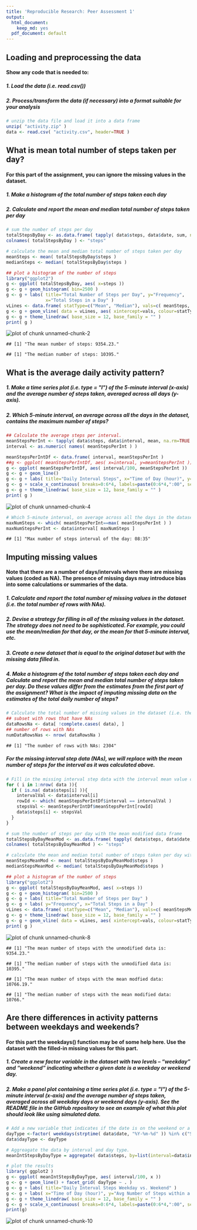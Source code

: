 ```yaml
---
title: 'Reproducible Research: Peer Assessment 1'
output:
  html_document:
    keep_md: yes
  pdf_document: default
---
```


## Loading and preprocessing the data
#### Show any code that is needed to:
##### 1. Load the data (i.e. read.csv())
##### 2. Process/transform the data (if necessary) into a format suitable for your analysis

```r
# unzip the data file and load it into a data frame
unzip( "activity.zip" )
data <- read.csv( "activity.csv", header=TRUE )
```

## What is mean total number of steps taken per day?
#### For this part of the assignment, you can ignore the missing values in the dataset.
##### 1. Make a histogram of the total number of steps taken each day
##### 2. Calculate and report the mean and median total number of steps taken per day

```r
# sum the number of steps per day
totalStepsByDay <- as.data.frame( tapply( data$steps, data$date, sum, na.rm=TRUE ))
colnames( totalStepsByDay ) <- "steps"

# calculate the mean and median total number of steps taken per day
meanSteps <- mean( totalStepsByDay$steps )
medianSteps <- median( totalStepsByDay$steps )

## plot a histogram of the number of steps
library("ggplot2")
g <- ggplot( totalStepsByDay, aes( x=steps ))
g <- g + geom_histogram( bin=2500 )
g <- g + labs( title="Total Number of Steps per Day", y="Frequency", 
               x="Total Steps in a Day" )
vLines <- data.frame( statType=c("Mean", "Median"), vals=c( meanSteps, medianSteps ))
g <- g + geom_vline( data = vLines, aes( xintercept=vals, colour=statType ), show_guide = TRUE )
g <- g + theme_linedraw( base_size = 12, base_family = "" )
print( g )
```

![plot of chunk unnamed-chunk-2](figure/unnamed-chunk-2-1.png) 


```
## [1] "The mean number of steps: 9354.23."
```

```
## [1] "The median number of steps: 10395."
```

## What is the average daily activity pattern?
##### 1. Make a time series plot (i.e. type = "l") of the 5-minute interval (x-axis) and the average number of steps taken, averaged across all days (y-axis).
##### 2. Which 5-minute interval, on average across all the days in the dataset, contains the maximum number of steps?

```r
## Calculate the average steps per interval.
meanStepsPerInt <- tapply( data$steps, data$interval, mean, na.rm=TRUE )
interval <- as.numeric( names( meanStepsPerInt ) )

meanStepsPerIntDf <- data.frame( interval, meanStepsPerInt )
##g <- ggplot( meanStepsPerIntDf, aes( x=interval, y=meanStepsPerInt ))
g <- ggplot( meanStepsPerIntDf, aes( interval/100, meanStepsPerInt ))
g <- g + geom_line()
g <- g + labs( title="Daily Interval Steps", x="Time of Day (hour)", y="Avg Number of Steps within a 5 min Interval" ) 
g <- g + scale_x_continuous( breaks=0:6*4, labels=paste(0:6*4,":00", sep="" ))
g <- g + theme_linedraw( base_size = 12, base_family = "" )
print( g )
```

![plot of chunk unnamed-chunk-4](figure/unnamed-chunk-4-1.png) 

```r
# Which 5-minute interval, on average across all the days in the dataset, contains the maximum number of steps?
maxNumSteps <- which( meanStepsPerInt==max( meanStepsPerInt ) )
maxNumStepsPerInt <- data$interval[ maxNumSteps ]
```

```
## [1] "Max number of steps interval of the day: 08:35"
```

## Imputing missing values
#### Note that there are a number of days/intervals where there are missing values (coded as NA). The presence of missing days may introduce bias into some calculations or summaries of the data.
##### 1. Calculate and report the total number of missing values in the dataset (i.e. the total number of rows with NAs).
##### 2. Devise a strategy for filling in all of the missing values in the dataset. The strategy does not need to be sophisticated. For example, you could use the mean/median for that day, or the mean for that 5-minute interval, etc.
##### 3. Create a new dataset that is equal to the original dataset but with the missing data filled in.
##### 4. Make a histogram of the total number of steps taken each day and Calculate and report the mean and median total number of steps taken per day. Do these values differ from the estimates from the first part of the assignment? What is the impact of imputing missing data on the estimates of the total daily number of steps?

```r
# Calculate the total number of missing values in the dataset (i.e. the total number of rows with NAs).
## subset with rows that have NAs
dataRowsNa <- data[ !complete.cases( data), ]
## number of rows with NAs
numDataRowsNas <- nrow( dataRowsNa )
```

```
## [1] "The number of rows with NAs: 2304"
```

##### For the missing interval step data (NAs), we will replace with the mean number of steps for the interval as it was calculated above.

```r
# Fill in the missing interval step data with the interval mean value calculate above
for ( i in 1:nrow( data )){
  if ( is.na( data$steps[i] )){
    intervalVal <- data$interval[i]
    rowId <- which( meanStepsPerIntDf$interval == intervalVal )
    stepsVal <- meanStepsPerIntDf$meanStepsPerInt[rowId]
    data$steps[i] <- stepsVal
  }
}

# sum the number of steps per day with the mean modified data frame
totalStepsByDayMeanMod <- as.data.frame( tapply( data$steps, data$date, sum, na.rm=TRUE ))
colnames( totalStepsByDayMeanMod ) <- "steps"

# calculate the mean and median total number of steps taken per day with the mean modified data
meanStepsMeanMod <- mean( totalStepsByDayMeanMod$steps )
medianStepsMeanMod <- median( totalStepsByDayMeanMod$steps )

## plot a histogram of the number of steps
library("ggplot2")
g <- ggplot( totalStepsByDayMeanMod, aes( x=steps ))
g <- g + geom_histogram( bin=2500 )
g <- g + labs( title="Total Number of Steps per Day" )
g <- g + labs( y="Frequency", x="Total Steps in a Day" )
vLines <- data.frame( statType=c("Mean", "Median"), vals=c( meanStepsMeanMod, medianStepsMeanMod ))
g <- g + theme_linedraw( base_size = 12, base_family = "" )
g <- g + geom_vline( data = vLines, aes( xintercept=vals, colour=statType ), show_guide=TRUE )
print( g )
```

![plot of chunk unnamed-chunk-8](figure/unnamed-chunk-8-1.png) 


```
## [1] "The mean number of steps with the unmodified data is: 9354.23."
```

```
## [1] "The median number of steps with the unmodified data is: 10395."
```

```
## [1] "The mean number of steps with the mean modfied data: 10766.19."
```

```
## [1] "The median number of steps with the mean modified data: 10766."
```

## Are there differences in activity patterns between weekdays and weekends?
#### For this part the weekdays() function may be of some help here. Use the dataset with the filled-in missing values for this part.
##### 1. Create a new factor variable in the dataset with two levels – “weekday” and “weekend” indicating whether a given date is a weekday or weekend day.
##### 2. Make a panel plot containing a time series plot (i.e. type = "l") of the 5-minute interval (x-axis) and the average number of steps taken, averaged across all weekday days or weekend days (y-axis). See the README file in the GitHub repository to see an example of what this plot should look like using simulated data.


```r
# Add a new variable that indicates if the date is on the weekend or a weekday.
dayType <-factor( weekdays(strptime( data$date, "%Y-%m-%d" )) %in% c("Saturday","Sunday"), labels=c("Weekday","Weekend"), ordered=FALSE )
data$dayType <- dayType 

# Aggreagate the data by interval and day type.
meanIntStepsByDayType = aggregate( data$steps, by=list(interval=data$interval, dayType=data$dayType), mean )

# plot the results
library( ggplot2 )
g <- ggplot( meanIntStepsByDayType, aes( interval/100, x ))
g <- g + geom_line() + facet_grid( dayType ~ . )
g <- g + labs( title="Daily Interval Steps Weekday vs. Weekend" )
g <- g + labs( x="Time of Day (hour)", y="Avg Number of Steps within a 5 min Interval" ) 
g <- g + theme_linedraw( base_size = 12, base_family = "" )
g <- g + scale_x_continuous( breaks=0:6*4, labels=paste(0:6*4,":00", sep="" ))
print(g)
```

![plot of chunk unnamed-chunk-10](figure/unnamed-chunk-10-1.png) 
